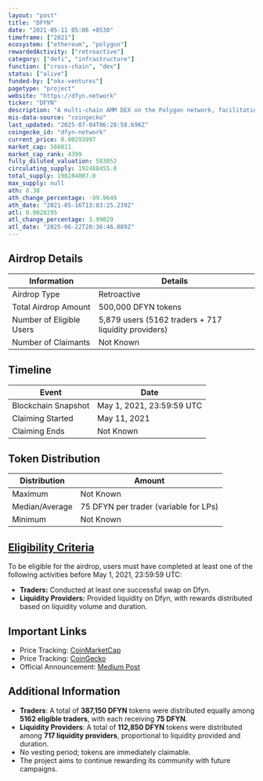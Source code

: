 ```yaml
---
layout: "post"
title: "DFYN"
date: "2021-05-11 05:06 +0530"
timeframe: ["2021"]
ecosystem: ["ethereum", "polygon"]
rewardedActivity: ["retroactive"]
category: ["defi", "infrastructure"]
function: ["cross-chain", "dex"]
status: ["alive"]
funded-by: ["okx-ventures"]
pagetype: "project"
website: "https://dfyn.network"
ticker: "DFYN"
description: "A multi-chain AMM DEX on the Polygon network, facilitating liquidity entry and exit points across chains via Router Protocol."
mis-data-source: "coingecko"
last_updated: "2025-07-04T06:28:58.696Z"
coingecko_id: "dfyn-network"
current_price: 0.00293997
market_cap: 566011
market_cap_rank: 4399
fully_diluted_valuation: 583052
circulating_supply: 192488455.0
total_supply: 198284007.0
max_supply: null
ath: 8.38
ath_change_percentage: -99.9649
ath_date: "2021-05-16T13:03:25.239Z"
atl: 0.0028295
atl_change_percentage: 3.99029
atl_date: "2025-06-22T20:36:46.089Z"
---
```


## Airdrop Details

| Information              | Details                                              |
| ------------------------ | ---------------------------------------------------- |
| Airdrop Type             | Retroactive                                          |
| Total Airdrop Amount     | 500,000 DFYN tokens                                  |
| Number of Eligible Users | 5,879 users (5162 traders + 717 liquidity providers) |
| Number of Claimants      | Not Known                                            |

## Timeline

| Event               | Date                      |
| ------------------- | ------------------------- |
| Blockchain Snapshot | May 1, 2021, 23:59:59 UTC |
| Claiming Started    | May 11, 2021              |
| Claiming Ends       | Not Known                 |

## Token Distribution

| Distribution   | Amount                                |
| -------------- | ------------------------------------- |
| Maximum        | Not Known                             |
| Median/Average | 75 DFYN per trader (variable for LPs) |
| Minimum        | Not Known                             |

## [Eligibility Criteria](https://dfyn-network.medium.com/dfyn-early-adopters-airdrop-is-here-e4946cd3d5f5)

To be eligible for the airdrop, users must have completed at least one of the following activities before May 1, 2021, 23:59:59 UTC:

- **Traders:** Conducted at least one successful swap on Dfyn.
- **Liquidity Providers:** Provided liquidity on Dfyn, with rewards distributed based on liquidity volume and duration.

## Important Links

- Price Tracking: [CoinMarketCap](https://coinmarketcap.com/currencies/dfyn-network/)
- Price Tracking: [CoinGecko](https://www.coingecko.com/en/coins/dfyn-network)
- Official Announcement: [Medium Post](https://dfyn-network.medium.com/dfyn-early-adopters-airdrop-is-here-e4946cd3d5f5)

## Additional Information

- **Traders**: A total of **387,150 DFYN** tokens were distributed equally among **5162 eligible traders**, with each receiving **75 DFYN**.
- **Liquidity Providers**: A total of **112,850 DFYN** tokens were distributed among **717 liquidity providers**, proportional to liquidity provided and duration.
- No vesting period; tokens are immediately claimable.
- The project aims to continue rewarding its community with future campaigns.